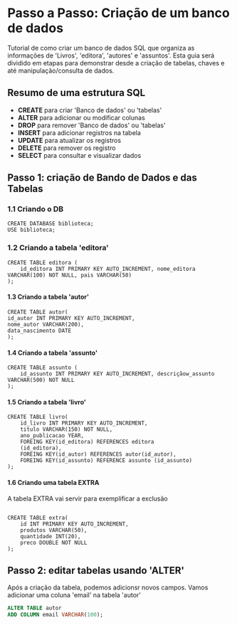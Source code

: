 # Passo a Passo: Criação de um banco de dados
Tutorial de como criar um banco de dados SQL que organiza as informações de 'Livros', 'editora', 'autores' e 'assuntos'.
Esta guia será dividido em etapas para demonstrar desde a criação de tabelas, chaves e até manipulação/consulta de dados.


## Resumo de uma estrutura SQL
* __CREATE__ para  criar 'Banco de dados' ou 'tabelas'
* __ALTER__ para adicionar ou modificar colunas
* __DROP__ para remover 'Banco de dados' ou 'tabelas'
* __INSERT__ para adicionar registros na tabela
* __UPDATE__ para atualizar os registros
* __DELETE__ para remover os registro
* __SELECT__ para consultar e visualizar dados


## Passo 1: criação de Bando de Dados e das Tabelas
### 1.1 Criando o DB
```
CREATE DATABASE biblioteca;
USE biblioteca;
```


### 1.2 Criando a tabela 'editora' 
```
CREATE TABLE editora (
    id_editora INT PRIMARY KEY AUTO_INCREMENT, nome_editora VARCHAR(100) NOT NULL, pais VARCHAR(50)
);
```


#### 1.3 Criando a tabela 'autor'
```
CREATE TABLE autor(
id_autor INT PRIMARY KEY AUTO_INCREMENT,
nome_autor VARCHAR(200),
data_nascimento DATE
);
```


#### 1.4 Criando a tabela 'assunto'
```
CREATE TABLE assunto (
    id_assunto INT PRIMARY KEY AUTO_INCREMENT, descriçãow_assunto VARCHAR(500) NOT NULL
);
```

#### 1.5 Criando a tabela 'livro'
```
CREATE TABLE livro(
    id_livro INT PRIMARY KEY AUTO_INCREMENT,
    titulo VARCHAR(150) NOT NULL, 
    ano_publicacao YEAR, 
    FOREING KEY(id_editora) REFERENCES editora 
    (id_editora),
    FOREING KEY(id_autor) REFERENCES autor(id_autor),
    FOREING KEY(id_assunto) REFERENCE assunto (id_assunto)
);
```

#### 1.6 Criando uma tabela EXTRA
A tabela EXTRA vai servir para exemplificar a exclusão

```

CREATE TABLE extra(
    id INT PRIMARY KEY AUTO_INCREMENT, 
    produtos VARCHAR(50),
    quantidade INT(20),
    preco DOUBLE NOT NULL
);
```

## Passo 2: editar tabelas usando 'ALTER'
Após a criação da tabela, podemos adicionsr novos campos. Vamos adicionar uma coluna 'email' na tabela 'autor'

```SQL
ALTER TABLE autor
ADD COLUMN email VARCHAR(100);
```

